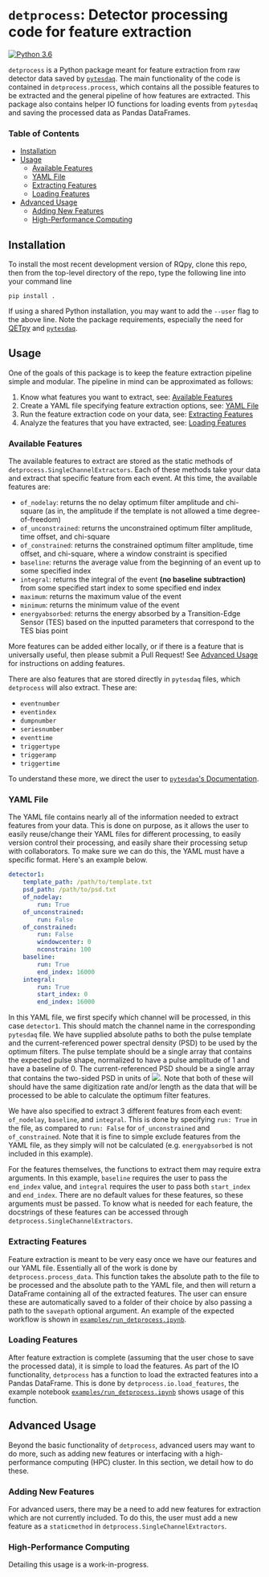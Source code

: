 #  `detprocess`: Detector processing code for feature extraction

[![Python 3.6](https://img.shields.io/badge/python-3.6+-blue.svg)](https://www.python.org/downloads/release/python-360/)

`detprocess` is a Python package meant for feature extraction from raw detector data saved by [`pytesdaq`](https://github.com/berkeleytes/pytesdaq). The main functionality of the code is contained in `detprocess.process`, which contains all the possible features to be extracted and the general pipeline of how features are extracted. This package also contains helper IO functions for loading events from `pytesdaq` and saving the processed data as Pandas DataFrames.

### Table of Contents
- [Installation](#installation)
- [Usage](#usage)
  - [Available Features](#available-features)
  - [YAML File](#yaml-file)
  - [Extracting Features](#extracting-features)
  - [Loading Features](#loading-features)
- [Advanced Usage](#advanced-usage)
  - [Adding New Features](#adding-new-features)
  - [High-Performance Computing](#high-performance-computing)

## Installation

To install the most recent development version of RQpy, clone this repo, then from the top-level directory of the repo, type the following line into your command line

`pip install .`

If using a shared Python installation, you may want to add the `--user` flag to the above line. Note the package requirements, especially the need for [QETpy](https://github.com/ucbpylegroup/QETpy) and [`pytesdaq`](https://github.com/berkeleytes/pytesdaq).

## Usage

One of the goals of this package is to keep the feature extraction pipeline simple and modular. The pipeline in mind can be approximated as follows:
1. Know what features you want to extract, see: [Available Features](#available-features)
2. Create a YAML file specifying feature extraction options, see: [YAML File](#yaml-file)
3. Run the feature extraction code on your data, see: [Extracting Features](#extracting-features)
4. Analyze the features that you have extracted, see: [Loading Features](#loading-features)


### Available Features

The available features to extract are stored as the static methods of `detprocess.SingleChannelExtractors`. Each of these methods take your data and extract that specific feature from each event. At this time, the available features are:

 - `of_nodelay`: returns the no delay optimum filter amplitude and chi-square (as in, the amplitude if the template is not allowed a time degree-of-freedom)
 - `of_unconstrained`: returns the unconstrained optimum filter amplitude, time offset, and chi-square
 - `of_constrained`: returns the constrained optimum filter amplitude, time offset, and chi-square, where a window constraint is specified
 - `baseline`: returns the average value from the beginning of an event up to some specified index
 - `integral`: returns the integral of the event **(no baseline subtraction)** from some specified start index to some specified end index
 - `maximum`: returns the maximum value of the event
 - `minimum`: returns the minimum value of the event
 - `energyabsorbed`: returns the energy absorbed by a Transition-Edge Sensor (TES) based on the inputted parameters that correspond to the TES bias point

More features can be added either locally, or if there is a feature that is universally useful, then please submit a Pull Request! See [Advanced Usage](#advanced-usage) for instructions on adding features.

There are also features that are stored directly in `pytesdaq` files, which `detprocess` will also extract. These are:

- `eventnumber`
- `eventindex`
- `dumpnumber`
- `seriesnumber`
- `eventtime`
- `triggertype`
- `triggeramp`
- `triggertime`

To understand these more, we direct the user to [`pytesdaq`'s Documentation](https://github.com/berkeleytes/pytesdaq).

### YAML File

The YAML file contains nearly all of the information needed to extract features from your data. This is done on purpose, as it allows the user to easily reuse/change their YAML files for different processing, to easily version control their processing, and easily share their processing setup with collaborators. To make sure we can do this, the YAML must  have a specific format. Here's an example below.

```yaml
detector1:
    template_path: /path/to/template.txt
    psd_path: /path/to/psd.txt
    of_nodelay:
        run: True
    of_unconstrained:
        run: False
    of_constrained:
        run: False
        windowcenter: 0
        nconstrain: 100
    baseline:
        run: True
        end_index: 16000
    integral:
        run: True
        start_index: 0
        end_index: 16000
```

In this YAML file, we first specify which channel will be processed, in this case `detector1`. This should match the channel name in the corresponding `pytesdaq` file. We have supplied absolute paths to both the pulse template and the current-referenced power spectral density (PSD) to be used by the optimum filters. The pulse template should be a single array that contains the expected pulse shape, normalized to have a pulse amplitude of 1 and have a baseline of 0. The current-referenced PSD should be a single array that contains the two-sided PSD in units of <img src="https://render.githubusercontent.com/render/math?math=%5Cmathrm%7BA%7D%5E2%20%2F%20%5Cmathrm%7BHz%7D">. Note that both of these will should have the same digitization rate and/or length as the data that will be processed to be able to calculate the optimum filter features.

We have also specified to extract 3 different features from each event: `of_nodelay`, `baseline`, and `integral`. This is done by specifying `run: True` in the file, as compared to `run: False` for `of_unconstrained` and `of_constrained`. Note that it is fine to simple exclude features from the YAML file, as they simply will not be calculated (e.g. `energyabsorbed` is not included in this example).

For the features themselves, the functions to extract them may require extra arguments. In this example, `baseline` requires the user to pass the `end_index` value, and `integral` requires the user to pass both `start_index` and `end_index`. There are no default values for these features, so these arguments must be passed. To know what is needed for each feature, the docstrings of these features can be accessed through `detprocess.SingleChannelExtractors`.

### Extracting Features

Feature extraction is meant to be very easy once we have our features and our YAML file. Essentially all of the work is done by `detprocess.process_data`. This function takes the absolute path to the file to be processed and the absolute path to the YAML file, and then will return a DataFrame containing all of the extracted features. The user can ensure these are automatically saved to a folder of their choice by also passing a path to the `savepath` optional argument. An example of the expected workflow is shown in [`examples/run_detprocess.ipynb`](examples/run_detprocess.ipynb).

### Loading Features

After feature extraction is complete (assuming that the user chose to save the processed data), it is simple to load the features. As part of the IO functionality, `detprocess` has a function to load the extracted features into a Pandas DataFrame. This is done by `detprocess.io.load_features`, the example notebook [`examples/run_detprocess.ipynb`](examples/run_detprocess.ipynb) shows usage of this function.

## Advanced Usage

Beyond the basic functionality of `detprocess`, advanced users may want to do more, such as adding new features or interfacing with a high-performance computing (HPC) cluster. In this section, we detail how to do these.

### Adding New Features

For advanced users, there may be a need to add new features for extraction which are not currently included. To do this, the user must add a new feature as a `staticmethod` in `detprocess.SingleChannelExtractors`.

### High-Performance Computing

Detailing this usage is a work-in-progress.
